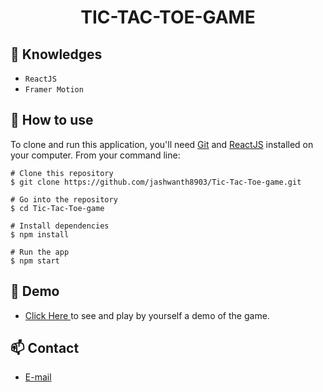 <h1 align="center">TIC-TAC-TOE-GAME</h1>


## :rocket: Knowledges
 - `ReactJS`
 - `Framer Motion`

## :book: How to use
To clone and run this application, you'll need [Git](https://git-scm.com/downloads) and [ReactJS](https://react.dev/) installed on your computer. From your command line:

```
# Clone this repository
$ git clone https://github.com/jashwanth8903/Tic-Tac-Toe-game.git

# Go into the repository
$ cd Tic-Tac-Toe-game

# Install dependencies
$ npm install

# Run the app
$ npm start
```
## :link: Demo
  - <a target="_blank" href="https://jashwanth8903/Tic-Tac-Toe-game.git"> Click Here </a> to see and play by yourself a demo of the game.

## :mailbox: Contact
  - <a target="_blank" href="jashuslv03@gmail.com">E-mail</a>

